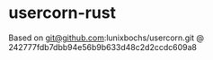 # usercorn-rust

Based on git@github.com:lunixbochs/usercorn.git @ 242777fdb7dbb94e56b9b633d48c2d2ccdc609a8
